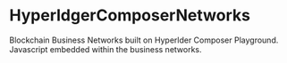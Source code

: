 # HyperldgerComposerNetworks
Blockchain Business Networks built on Hyperlder Composer Playground. 
Javascript embedded within the business networks.
